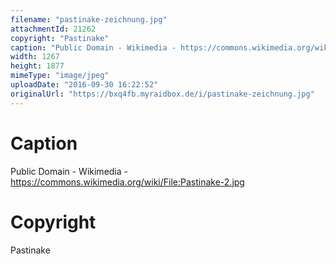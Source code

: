 ```yaml
---
filename: "pastinake-zeichnung.jpg"
attachmentId: 21262
copyright: "Pastinake"
caption: "Public Domain - Wikimedia - https://commons.wikimedia.org/wiki/File:Pastinake-2.jpg "
width: 1267
height: 1877
mimeType: "image/jpeg"
uploadDate: "2016-09-30 16:22:52"
originalUrl: "https://bxq4fb.myraidbox.de/i/pastinake-zeichnung.jpg"
---
```


# Caption

Public Domain - Wikimedia - https://commons.wikimedia.org/wiki/File:Pastinake-2.jpg 

# Copyright

Pastinake

